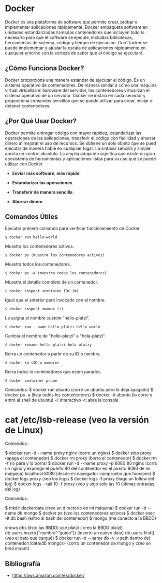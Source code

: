 # Docker

Docker es una plataforma de software que permite crear, probar e implementar aplicaciones rápidamente. Docker empaqueta software en unidades estandarizadas llamadas contenedores que incluyen todo lo necesario para que el software se ejecute, incluidas bibliotecas, herramientas de sistema, código y tiempo de ejecución. Con Docker se puede implementar y ajustar la escala de aplicaciones rápidamente en cualquier entorno con la certeza de saber que el código se ejecutará.

## ¿Cómo Funciona Docker?

Docker proporciona una manera estándar de ejecutar el código. Es un sistema operativo de contenedores. De manera similar a cómo una máquina virtual virtualiza el hardware del servidor, los contenedores virtualizan el sistema operativo de un servidor. Docker se instala en cada servidor y proporciona comandos sencillos que se puede utilizar para crear, iniciar o detener contenedores.

## ¿Por Qué Usar Docker?

Docker permite entregar código con mayor rapidez, estandarizar las operaciones de las aplicaciones, transferir el código con facilidad y ahorrar dinero al mejorar el uso de recursos. Se obtiene un solo objeto que se pued ejecutar de manera fiable en cualquier lugar. La sintaxis sencilla y simple aporta un control absoluto. La amplia adopción significa que existe un gran ecosistema de herramientas y aplicaciones listas para su uso que se puede utilizar con Docker.

* **Enviar más software, más rápido**.

* **Estandarizar las operaciones**.

* **Transferir de manera sencilla**.

* **Ahorrar dinero**.




## Comandos Útiles

Ejecutar primero comando para verificar funcionamiento de Docker.

    $ docker run hello-world 

Muestra los contenedores activos.

    $ docker ps (muestra los contenedores activos)

Muestra todos los contenedores.

    $ docker ps -a (muestra todos los contenedores)

Muestra el detalle completo de un contenedor.

    $ docker inspect <containe ID> (m)

Igual que el anterior pero invocado con el nombre.

    $ docker inspect <name> (i)

Le asigna el nombre custom "hello-platzi".

    $ docker run –-name hello-platzi hello-world

Cambia el nombre de "hello-platzi" a "hola-platzi".

    $ docker rename hello-platzi hola-platzy 

Borra un contenedor a partir de su ID o nombre.

    $ docker rm <ID o nombre>

Borra todos lo contenedores que esten parados.

    $ docker container prune

Comandos:
$ docker run ubuntu (corre un ubuntu pero lo deja apagado)
$ docker ps -a (lista todos los contenedores)
$ docker -it ubuntu (lo corre y entro al shell de ubuntu)
-i: interactivo
-t: abre la consola

<h1>cat /etc/lsb-release (veo la versión de Linux)</h1>

Comandos:

$ docker run -d --name proxy nginx (corro un nginx)
$ docker stop proxy (apaga el contenedor)
$ docker rm proxy (borro el contenedor)
$ docker rm -f <contenedor> (lo para y lo borra)
$ docker run -d --name proxy -p 8080:80 nginx (corro un nginx y expongo el puerto 80 del contenedor en el puerto 8080 de mi máquina)
localhost:8080 (desde mi navegador compruebo que funcione)
$ docker logs proxy (veo los logs)
$ docker logs -f proxy (hago un follow del log)
$ docker logs --tail 10 -f proxy (veo y sigo solo las 10 últimas entradas del log)


Comandos:

$ mkdir dockerdata (creo un directorio en mi máquina)
$ docker run -d --name db mongo
$ docker ps (veo los contenedores activos)
$ docker exec -it db bash (entro al bash del contenedor)
$ mongo (me conecto a la BBDD)

shows dbs (listo las BBDD)
use platzi ( creo la BBDD platzi)
db.users.insert({“nombre”:“guido”}) (inserto un nuevo dato)
db.users.find() (veo el dato que cargué)
$ docker run -d --name db -v <path de mi maquina>:<path dentro del contenedor(/data/db mongo)> (corro un contenedor de mongo y creo un bind mount)


## Bibliografía

* https://aws.amazon.com/es/docker/
